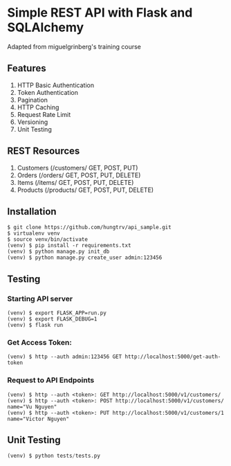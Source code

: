 # Simple REST API with Flask and SQLAlchemy
Adapted from miguelgrinberg's training course
## Features
1. HTTP Basic Authentication
2. Token Authentication
3. Pagination
4. HTTP Caching
5. Request Rate Limit
6. Versioning
7. Unit Testing

## REST Resources
1. Customers (/customers/ GET, POST, PUT)
2. Orders (/orders/ GET, POST, PUT, DELETE)
3. Items (/items/ GET, POST, PUT, DELETE)
4. Products (/products/ GET, POST, PUT, DELETE)

## Installation
```
$ git clone https://github.com/hungtrv/api_sample.git
$ virtualenv venv
$ source venv/bin/activate 
(venv) $ pip install -r requirements.txt
(venv) $ python manage.py init_db
(venv) $ python manage.py create_user admin:123456
```
## Testing
### Starting API server
```
(venv) $ export FLASK_APP=run.py
(venv) $ export FLASK_DEBUG=1
(venv) $ flask run
```
### Get Access Token: 
```
(venv) $ http --auth admin:123456 GET http://localhost:5000/get-auth-token
```
### Request to API Endpoints
```
(venv) $ http --auth <token>: GET http://localhost:5000/v1/customers/
(venv) $ http --auth <token>: POST http://localhost:5000/v1/customers/ name="Vu Nguyen"
(venv) $ http --auth <token>: PUT http://localhost:5000/v1/customers/1 name="Victor Nguyen"
```

## Unit Testing
```python
(venv) $ python tests/tests.py
```
